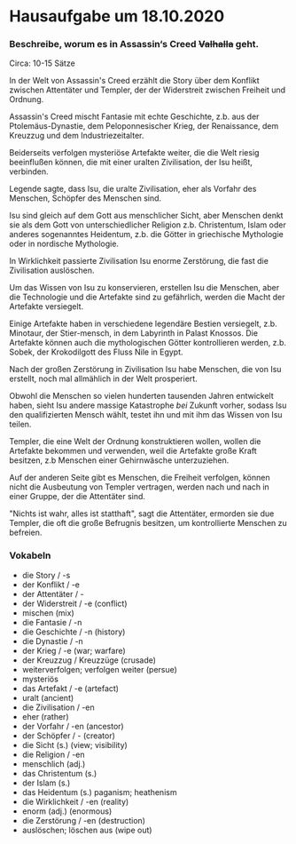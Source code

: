 # Hausaufgabe um 18.10.2020

### Beschreibe, worum es in Assassin‘s Creed ~~Valhalla~~ geht.

Circa: 10-15 Sätze

In der Welt von Assassin's Creed erzählt die Story über dem Konflikt zwischen Attentäter und Templer, der der Widerstreit zwischen Freiheit und Ordnung.

Assassin's Creed mischt Fantasie mit echte Geschichte, z.b. aus der Ptolemäus-Dynastie, dem Peloponnesischer Krieg, der Renaissance, dem Kreuzzug und dem Industriezeitalter.

Beiderseits verfolgen mysteriöse Artefakte weiter, die die Welt riesig beeinflußen können, die mit einer uralten Zivilisation, der Isu heißt, verbinden.

Legende sagte, dass Isu, die uralte Zivilisation, eher als Vorfahr des Menschen, Schöpfer des Menschen sind.

Isu sind gleich auf dem Gott aus menschlicher Sicht, aber Menschen denkt sie als dem Gott von unterschiedlicher Religion z.b. Christentum, Islam oder anderes sogenanntes Heidentum, z.b. die Götter in griechische Mythologie oder in nordische Mythologie.

In Wirklichkeit passierte Zivilisation Isu enorme Zerstörung, die fast die Zivilisation auslöschen.

Um das Wissen von Isu zu konservieren, erstellen Isu die Menschen, aber die Technologie und die Artefakte sind zu gefährlich, werden die Macht der Artefakte versiegelt.

Einige Artefakte haben in verschiedene legendäre Bestien versiegelt, z.b. Minotaur, der Stier-mensch, in dem Labyrinth in Palast Knossos. Die Artefakte können auch die mythologischen Götter kontrollieren werden, z.b. Sobek, der Krokodilgott des Fluss Nile in Egypt. 

Nach der großen Zerstörung in Zivilisation Isu habe Menschen, die von Isu erstellt, noch mal allmählich in der Welt prosperiert.

Obwohl die Menschen so vielen hunderten tausenden Jahren entwickelt haben, sieht Isu andere massige Katastrophe _bei_ Zukunft vorher, sodass Isu den qualifizierten Mensch wählt, testet ihn und mit ihm das Wissen von Isu teilen.

Templer, die eine Welt der Ordnung konstruktieren wollen, wollen die Artefakte bekommen und verwenden, weil die Artefakte große Kraft besitzen, z.b Menschen einer Gehirnwäsche unterzuziehen.

Auf der anderen Seite gibt es Menschen, die Freiheit verfolgen, können nicht die Ausbeutung von Templer vertragen, werden nach und nach in einer Gruppe, der die Attentäter sind.

"Nichts ist wahr, alles ist statthaft", sagt die Attentäter, ermorden sie due Templer, die oft die große Befrugnis besitzen, um kontrollierte Menschen zu befreien.

### Vokabeln

* die Story / -s
* der Konflikt / -e
* der Attentäter / -
* der Widerstreit / -e \(conflict\)
* mischen \(mix\)
* die Fantasie / -n
* die Geschichte / -n \(history\)
* die Dynastie / -n
* der Krieg / -e \(war; warfare\)
* der Kreuzzug / Kreuzzüge \(crusade\)
* weiterverfolgen; verfolgen weiter \(persue\)
* mysteriös
* das Artefakt / -e \(artefact\)
* uralt \(ancient\)
* die Zivilisation / -en
* eher \(rather\)
* der Vorfahr / -en \(ancestor\)
* der Schöpfer / - \(creator\)
* die Sicht \(s.\) \(view; visibility\)
* die Religion / -en
* menschlich \(adj.\)
* das Christentum \(s.\)
* der Islam \(s.\)
* das Heidentum \(s.\) paganism; heathenism
* die Wirklichkeit / -en \(reality\)
* enorm \(adj.\) \(enormous\)
* die Zerstörung / -en \(destruction\)
* auslöschen; löschen aus \(wipe out\)



